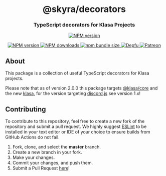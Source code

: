 <div align="center">
  <p>
	<h1> @skyra/<wbr />decorators </h1> 
	<h3> TypeScript decorators for Klasa Projects </h3>
  </p>
</div>

<div align="center">
	<p>
		<a href="https://github.com/skyra-project/skyra-decorators/blob/master/LICENSE.md">
			<img src="https://img.shields.io/github/license/skyra-project/skyra-decorators?logo=github&maxAge=3600" alt="NPM version" />
		</a>
	</p>
	<p>
		<a href="https://www.npmjs.com/package/@skyra/decorators">
			<img src="https://img.shields.io/npm/v/@skyra/decorators.svg?maxAge=3600&logo=npm" alt="NPM version" />
		</a>
		<a href="https://www.npmjs.com/package/@skyra/decorators">
			<img src="https://img.shields.io/npm/dt/@skyra/decorators.svg?maxAge=3600&logo=npm" alt="NPM downloads" />
		</a>
		<a href="https://bundlephobia.com/result?p=@skyra/decorators">
			<img alt="npm bundle size" src="https://img.shields.io/bundlephobia/min/@skyra/decorators?label=bundle%20size&logo=webpack">
		</a>
		<a href="https://depfu.com/github/skyra-project/skyra-decorators?project_id=11733">
			<img src="https://badges.depfu.com/badges/2be62b7690111eea9aef95f7c8ca07fa/count.svg" alt="Depfu" />
		</a>
		<a href="https://www.patreon.com/kyranet">
			<img src="https://img.shields.io/badge/donate-patreon-F96854.svg?logo=patreon" alt="Patreon" />
		</a>
	</p>
</div>

## About

This package is a collection of useful TypeScript decorators for Klasa projects.

Please note that as of version 2.0.0 this package targets [@klasa/core](https://github.com/dirigeants/core/) and the new [klasa](https://github.com/dirigeants/klasa/), for the version targeting [discord.js](https://github.com/discordjs/discord.js/tree/fe7df708e44e0280dfaf0f8e457b154781bb5140) see version 1.x!

## Contributing

To contribute to this repository, feel free to create a new fork of the repository and
submit a pull request. We highly suggest [ESLint](https://eslint.org/) to be installed
in your text editor or IDE of your choice to ensure builds from GitHub Actions do not fail.

1. Fork, clone, and select the **master** branch.
2. Create a new branch in your fork.
3. Make your changes.
4. Commit your changes, and push them.
5. Submit a Pull Request [here](https://github.com/skyra-project/skyra-decorators/pulls)!
